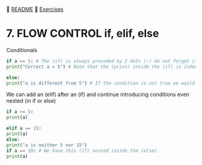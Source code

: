 :page_with_curl: [README](../README_en.md) :pencil: [Exercises](/tests/indicetests.md)

# 7. FLOW CONTROL if, elif, else

Conditionals

````python
if a == 5: # The (if) is always preceded by 2 dots (:) do not forget it, otherwise it will report an error.
print("Correct a = 5") # Note that the (print) inside the (if) is indented.

else:
print("a is different from 5") # If the condition is not true we would print this
````

We can add an (elif) after an (if) and continue introducing conditions even nested (in if or else)
````python
if a >= 5:
print(a)

elif a == 15:
print(a)
else:
print("a is neither 5 nor 15")
if a == 10: # We have this (if) nested inside the (else).
print(a)
````
